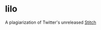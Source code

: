 lilo
====

A plagiarization of Twitter's unreleased [Stitch](https://www.youtube.com/watch?v=VVpmMfT8aYw)
